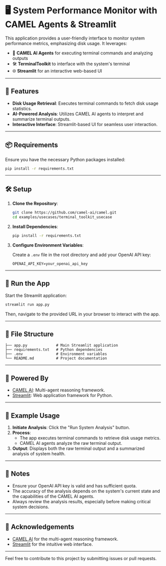 # 🖥️ System Performance Monitor with CAMEL Agents & Streamlit

This application provides a user-friendly interface to monitor system performance metrics, emphasizing disk usage. It leverages:

- 🧠 **CAMEL AI Agents** for executing terminal commands and analyzing outputs
- 🛠️ **TerminalToolkit** to interface with the system's terminal
- 🌐 **Streamlit** for an interactive web-based UI

---

## 🚀 Features

- **Disk Usage Retrieval**: Executes terminal commands to fetch disk usage statistics.
- **AI-Powered Analysis**: Utilizes CAMEL AI agents to interpret and summarize terminal outputs.
- **Interactive Interface**: Streamlit-based UI for seamless user interaction.

---

## 📦 Requirements

Ensure you have the necessary Python packages installed:

```bash
pip install -r requirements.txt
```

---

## 🛠️ Setup

1. **Clone the Repository**:

   ```bash
   git clone https://github.com/camel-ai/camel.git
   cd examples/usecases/terminal_toolkit_usecase
   ```

2. **Install Dependencies**:

   ```bash
   pip install -r requirements.txt
   ```

3. **Configure Environment Variables**:

   Create a `.env` file in the root directory and add your OpenAI API key:

   ```env
   OPENAI_API_KEY=your_openai_api_key
   ```

---

## 🧪 Run the App

Start the Streamlit application:

```bash
streamlit run app.py
```

Then, navigate to the provided URL in your browser to interact with the app.

---

## 📁 File Structure

```
├── app.py             # Main Streamlit application
├── requirements.txt   # Python dependencies
├── .env               # Environment variables
└── README.md          # Project documentation
```

---

## 🧠 Powered By

- [CAMEL AI](https://github.com/camel-ai/camel): Multi-agent reasoning framework.
- [Streamlit](https://streamlit.io/): Web application framework for Python.

---

## 💬 Example Usage

1. **Initiate Analysis**: Click the "Run System Analysis" button.
2. **Process**:
   - The app executes terminal commands to retrieve disk usage metrics.
   - CAMEL AI agents analyze the raw terminal output.
3. **Output**: Displays both the raw terminal output and a summarized analysis of system health.

---

## 📌 Notes

- Ensure your OpenAI API key is valid and has sufficient quota.
- The accuracy of the analysis depends on the system's current state and the capabilities of the CAMEL AI agents.
- Always review the analysis results, especially before making critical system decisions.

---

## 🙌 Acknowledgements

- [CAMEL AI](https://github.com/camel-ai/camel) for the multi-agent reasoning framework.
- [Streamlit](https://streamlit.io/) for the intuitive web interface.

---

Feel free to contribute to this project by submitting issues or pull requests.

